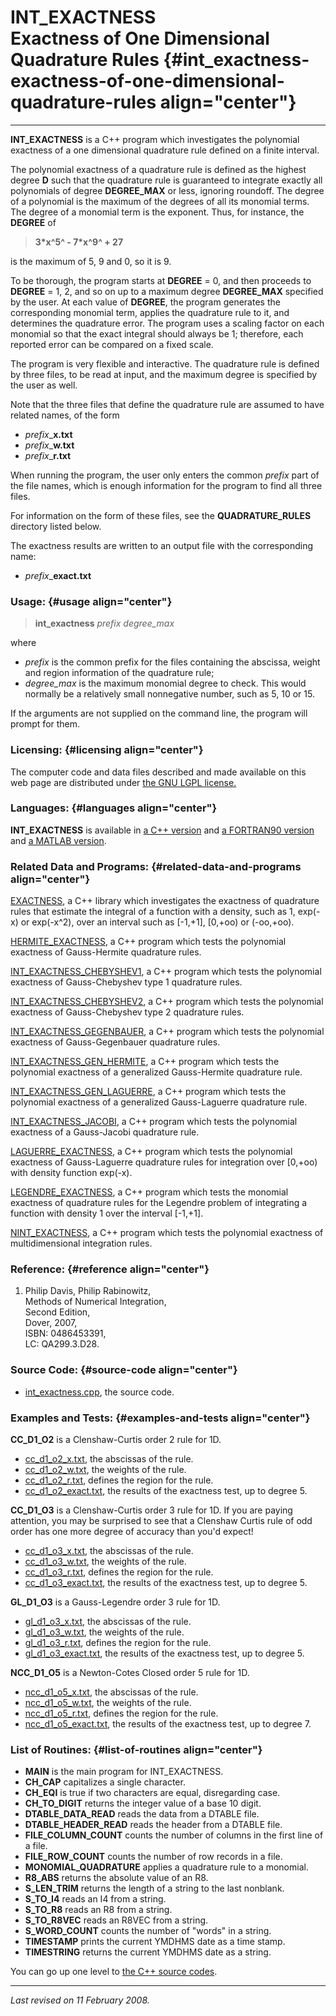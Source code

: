 INT\_EXACTNESS\
Exactness of One Dimensional Quadrature Rules {#int_exactness-exactness-of-one-dimensional-quadrature-rules align="center"}
=============================================

------------------------------------------------------------------------

**INT\_EXACTNESS** is a C++ program which investigates the polynomial
exactness of a one dimensional quadrature rule defined on a finite
interval.

The polynomial exactness of a quadrature rule is defined as the highest
degree **D** such that the quadrature rule is guaranteed to integrate
exactly all polynomials of degree **DEGREE\_MAX** or less, ignoring
roundoff. The degree of a polynomial is the maximum of the degrees of
all its monomial terms. The degree of a monomial term is the exponent.
Thus, for instance, the **DEGREE** of

> **3\*x^5^ - 7\*x^9^ + 27**

is the maximum of 5, 9 and 0, so it is 9.

To be thorough, the program starts at **DEGREE** = 0, and then proceeds
to **DEGREE** = 1, 2, and so on up to a maximum degree **DEGREE\_MAX**
specified by the user. At each value of **DEGREE**, the program
generates the corresponding monomial term, applies the quadrature rule
to it, and determines the quadrature error. The program uses a scaling
factor on each monomial so that the exact integral should always be 1;
therefore, each reported error can be compared on a fixed scale.

The program is very flexible and interactive. The quadrature rule is
defined by three files, to be read at input, and the maximum degree is
specified by the user as well.

Note that the three files that define the quadrature rule are assumed to
have related names, of the form

-   *prefix*\_**x.txt**
-   *prefix*\_**w.txt**
-   *prefix*\_**r.txt**

When running the program, the user only enters the common *prefix* part
of the file names, which is enough information for the program to find
all three files.

For information on the form of these files, see the
**QUADRATURE\_RULES** directory listed below.

The exactness results are written to an output file with the
corresponding name:

-   *prefix*\_**exact.txt**

### Usage: {#usage align="center"}

> **int\_exactness** *prefix* *degree\_max*

where

-   *prefix* is the common prefix for the files containing the abscissa,
    weight and region information of the quadrature rule;
-   *degree\_max* is the maximum monomial degree to check. This would
    normally be a relatively small nonnegative number, such as 5, 10
    or 15.

If the arguments are not supplied on the command line, the program will
prompt for them.

### Licensing: {#licensing align="center"}

The computer code and data files described and made available on this
web page are distributed under [the GNU LGPL
license.](../../txt/gnu_lgpl.txt)

### Languages: {#languages align="center"}

**INT\_EXACTNESS** is available in [a C++
version](../../cpp_src/int_exactness/int_exactness.html) and [a
FORTRAN90 version](../../f_src/int_exactness/int_exactness.html) and [a
MATLAB version](../../m_src/int_exactness/int_exactness.html).

### Related Data and Programs: {#related-data-and-programs align="center"}

[EXACTNESS](../../cpp_src/exactness/exactness.html), a C++ library which
investigates the exactness of quadrature rules that estimate the
integral of a function with a density, such as 1, exp(-x) or exp(-x\^2),
over an interval such as \[-1,+1\], \[0,+oo) or (-oo,+oo).

[HERMITE\_EXACTNESS](../../cpp_src/hermite_exactness/hermite_exactness.html),
a C++ program which tests the polynomial exactness of Gauss-Hermite
quadrature rules.

[INT\_EXACTNESS\_CHEBYSHEV1](../../cpp_src/int_exactness_chebyshev1/int_exactness_chebyshev1.html),
a C++ program which tests the polynomial exactness of Gauss-Chebyshev
type 1 quadrature rules.

[INT\_EXACTNESS\_CHEBYSHEV2](../../cpp_src/int_exactness_chebyshev2/int_exactness_chebyshev2.html),
a C++ program which tests the polynomial exactness of Gauss-Chebyshev
type 2 quadrature rules.

[INT\_EXACTNESS\_GEGENBAUER](../../cpp_src/int_exactness_gegenbauer/int_exactness_gegenbauer.html),
a C++ program which tests the polynomial exactness of Gauss-Gegenbauer
quadrature rules.

[INT\_EXACTNESS\_GEN\_HERMITE](../../cpp_src/int_exactness_gen_hermite/int_exactness_gen_hermite.html),
a C++ program which tests the polynomial exactness of a generalized
Gauss-Hermite quadrature rule.

[INT\_EXACTNESS\_GEN\_LAGUERRE](../../cpp_src/int_exactness_gen_laguerre/int_exactness_gen_laguerre.html),
a C++ program which tests the polynomial exactness of a generalized
Gauss-Laguerre quadrature rule.

[INT\_EXACTNESS\_JACOBI](../../cpp_src/int_exactness_jacobi/int_exactness_jacobi.html),
a C++ program which tests the polynomial exactness of a Gauss-Jacobi
quadrature rule.

[LAGUERRE\_EXACTNESS](../../cpp_src/laguerre_exactness/laguerre_exactness.html),
a C++ program which tests the polynomial exactness of Gauss-Laguerre
quadrature rules for integration over \[0,+oo) with density function
exp(-x).

[LEGENDRE\_EXACTNESS](../../cpp_src/legendre_exactness/legendre_exactness.html),
a C++ program which tests the monomial exactness of quadrature rules for
the Legendre problem of integrating a function with density 1 over the
interval \[-1,+1\].

[NINT\_EXACTNESS](../../cpp_src/nint_exactness/nint_exactness.html), a
C++ program which tests the polynomial exactness of multidimensional
integration rules.

### Reference: {#reference align="center"}

1.  Philip Davis, Philip Rabinowitz,\
    Methods of Numerical Integration,\
    Second Edition,\
    Dover, 2007,\
    ISBN: 0486453391,\
    LC: QA299.3.D28.

### Source Code: {#source-code align="center"}

-   [int\_exactness.cpp](int_exactness.cpp), the source code.

### Examples and Tests: {#examples-and-tests align="center"}

**CC\_D1\_O2** is a Clenshaw-Curtis order 2 rule for 1D.

-   [cc\_d1\_o2\_x.txt](../../datasets/quadrature_rules/cc_d1_o2_x.txt),
    the abscissas of the rule.
-   [cc\_d1\_o2\_w.txt](../../datasets/quadrature_rules/cc_d1_o2_w.txt),
    the weights of the rule.
-   [cc\_d1\_o2\_r.txt](../../datasets/quadrature_rules/cc_d1_o2_r.txt),
    defines the region for the rule.
-   [cc\_d1\_o2\_exact.txt](cc_d1_o2_exact.txt), the results of the
    exactness test, up to degree 5.

**CC\_D1\_O3** is a Clenshaw-Curtis order 3 rule for 1D. If you are
paying attention, you may be surprised to see that a Clenshaw Curtis
rule of odd order has one more degree of accuracy than you'd expect!

-   [cc\_d1\_o3\_x.txt](../../datasets/quadrature_rules/cc_d1_o3_x.txt),
    the abscissas of the rule.
-   [cc\_d1\_o3\_w.txt](../../datasets/quadrature_rules/cc_d1_o3_w.txt),
    the weights of the rule.
-   [cc\_d1\_o3\_r.txt](../../datasets/quadrature_rules/cc_d1_o3_r.txt),
    defines the region for the rule.
-   [cc\_d1\_o3\_exact.txt](cc_d1_o3_exact.txt), the results of the
    exactness test, up to degree 5.

**GL\_D1\_O3** is a Gauss-Legendre order 3 rule for 1D.

-   [gl\_d1\_o3\_x.txt](../../datasets/quadrature_rules/gl_d1_o3_x.txt),
    the abscissas of the rule.
-   [gl\_d1\_o3\_w.txt](../../datasets/quadrature_rules/gl_d1_o3_w.txt),
    the weights of the rule.
-   [gl\_d1\_o3\_r.txt](../../datasets/quadrature_rules/gl_d1_o3_r.txt),
    defines the region for the rule.
-   [gl\_d1\_o3\_exact.txt](gl_d1_o3_exact.txt), the results of the
    exactness test, up to degree 5.

**NCC\_D1\_O5** is a Newton-Cotes Closed order 5 rule for 1D.

-   [ncc\_d1\_o5\_x.txt](../../datasets/quadrature_rules/ncc_d1_o5_x.txt),
    the abscissas of the rule.
-   [ncc\_d1\_o5\_w.txt](../../datasets/quadrature_rules/ncc_d1_o5_w.txt),
    the weights of the rule.
-   [ncc\_d1\_o5\_r.txt](../../datasets/quadrature_rules/ncc_d1_o5_r.txt),
    defines the region for the rule.
-   [ncc\_d1\_o5\_exact.txt](ncc_d1_o5_exact.txt), the results of the
    exactness test, up to degree 7.

### List of Routines: {#list-of-routines align="center"}

-   **MAIN** is the main program for INT\_EXACTNESS.
-   **CH\_CAP** capitalizes a single character.
-   **CH\_EQI** is true if two characters are equal, disregarding case.
-   **CH\_TO\_DIGIT** returns the integer value of a base 10 digit.
-   **DTABLE\_DATA\_READ** reads the data from a DTABLE file.
-   **DTABLE\_HEADER\_READ** reads the header from a DTABLE file.
-   **FILE\_COLUMN\_COUNT** counts the number of columns in the first
    line of a file.
-   **FILE\_ROW\_COUNT** counts the number of row records in a file.
-   **MONOMIAL\_QUADRATURE** applies a quadrature rule to a monomial.
-   **R8\_ABS** returns the absolute value of an R8.
-   **S\_LEN\_TRIM** returns the length of a string to the last
    nonblank.
-   **S\_TO\_I4** reads an I4 from a string.
-   **S\_TO\_R8** reads an R8 from a string.
-   **S\_TO\_R8VEC** reads an R8VEC from a string.
-   **S\_WORD\_COUNT** counts the number of "words" in a string.
-   **TIMESTAMP** prints the current YMDHMS date as a time stamp.
-   **TIMESTRING** returns the current YMDHMS date as a string.

You can go up one level to [the C++ source codes](../cpp_src.html).

------------------------------------------------------------------------

*Last revised on 11 February 2008.*
